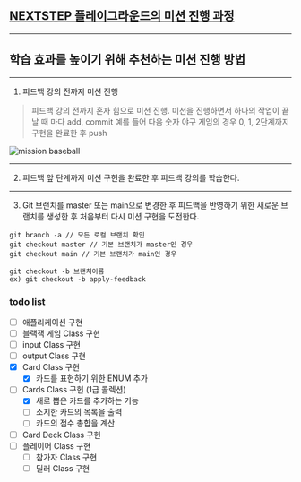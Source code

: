 ## [NEXTSTEP 플레이그라운드의 미션 진행 과정](https://github.com/next-step/nextstep-docs/blob/master/playground/README.md)

---
## 학습 효과를 높이기 위해 추천하는 미션 진행 방법

---
1. 피드백 강의 전까지 미션 진행 
> 피드백 강의 전까지 혼자 힘으로 미션 진행. 미션을 진행하면서 하나의 작업이 끝날 때 마다 add, commit
> 예를 들어 다음 숫자 야구 게임의 경우 0, 1, 2단계까지 구현을 완료한 후 push

![mission baseball](https://raw.githubusercontent.com/next-step/nextstep-docs/master/playground/images/mission_baseball.png)

---
2. 피드백 앞 단계까지 미션 구현을 완료한 후 피드백 강의를 학습한다.

---
3. Git 브랜치를 master 또는 main으로 변경한 후 피드백을 반영하기 위한 새로운 브랜치를 생성한 후 처음부터 다시 미션 구현을 도전한다.

```
git branch -a // 모든 로컬 브랜치 확인
git checkout master // 기본 브랜치가 master인 경우
git checkout main // 기본 브랜치가 main인 경우

git checkout -b 브랜치이름
ex) git checkout -b apply-feedback
```

### todo list  
- [ ] 애플리케이션 구현
- [ ] 블랙잭 게임 Class 구현
- [ ] input Class 구현
- [ ] output Class 구현
- [x] Card Class 구현
  - [x] 카드를 표현하기 위한 ENUM 추가
- [ ] Cards Class 구현 (1급 콜렉션)
  - [x] 새로 뽑은 카드를 추가하는 기능
  - [ ] 소지한 카드의 목록을 출력
  - [ ] 카드의 점수 총합을 계산
- [ ] Card Deck Class 구현
- [ ] 플레이어 Class 구현
  - [ ] 참가자 Class 구현
  - [ ] 딜러 Class 구현
